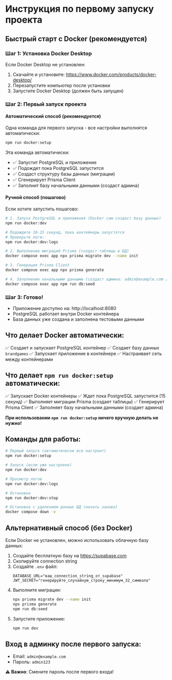 # Инструкция по первому запуску проекта

## Быстрый старт с Docker (рекомендуется)

### Шаг 1: Установка Docker Desktop

Если Docker Desktop не установлен:
1. Скачайте и установите: https://www.docker.com/products/docker-desktop/
2. Перезапустите компьютер после установки
3. Запустите Docker Desktop (должен быть запущен)

### Шаг 2: Первый запуск проекта

#### Автоматический способ (рекомендуется)

Одна команда для первого запуска - все настройки выполнятся автоматически:

```bash
npm run docker:setup
```

Эта команда автоматически:
- ✅ Запустит PostgreSQL и приложение
- ✅ Подождет пока PostgreSQL запустится
- ✅ Создаст структуру базы данных (миграции)
- ✅ Сгенерирует Prisma Client
- ✅ Заполнит базу начальными данными (создаст админа)

#### Ручной способ (пошагово)

Если хотите запустить пошагово:

```bash
# 1. Запуск PostgreSQL и приложения (Docker сам создаст базу данных)
npm run docker:dev

# Подождите 10-15 секунд, пока контейнеры запустятся
# Проверьте логи:
npm run docker:dev:logs

# 2. Выполнение миграций Prisma (создаст таблицы в БД)
docker compose exec app npx prisma migrate dev --name init

# 3. Генерация Prisma Client
docker compose exec app npx prisma generate

# 4. Заполнение начальными данными (создаст админа: admin@example.com / admin123)
docker compose exec app npm run db:seed
```

### Шаг 3: Готово!

- Приложение доступно на: http://localhost:8080
- PostgreSQL работает внутри Docker контейнера
- База данных уже создана и заполнена тестовыми данными

## Что делает Docker автоматически:

✅ Создает и запускает PostgreSQL контейнер
✅ Создает базу данных `brandgames`
✅ Запускает приложение в контейнере
✅ Настраивает сеть между контейнерами

## Что делает `npm run docker:setup` автоматически:

✅ Запускает Docker контейнеры
✅ Ждет пока PostgreSQL запустится (15 секунд)
✅ Выполняет миграции Prisma (создает таблицы)
✅ Генерирует Prisma Client
✅ Заполняет базу начальными данными (создает админа)

**При использовании `npm run docker:setup` ничего вручную делать не нужно!**

## Команды для работы:

```bash
# Первый запуск (автоматически все настроит)
npm run docker:setup

# Запуск (если уже настроено)
npm run docker:dev

# Просмотр логов
npm run docker:dev:logs

# Остановка
npm run docker:dev:stop

# Остановка с удалением данных БД (начать заново)
docker compose down -v
```

## Альтернативный способ (без Docker)

Если Docker не установлен, можно использовать облачную базу данных:

1. Создайте бесплатную базу на https://supabase.com
2. Скопируйте connection string
3. Создайте `.env` файл:
   ```env
   DATABASE_URL="ваш_connection_string_от_supabase"
   JWT_SECRET="генерируйте_случайную_строку_минимум_32_символа"
   ```
4. Выполните миграции:
   ```bash
   npx prisma migrate dev --name init
   npx prisma generate
   npm run db:seed
   ```
5. Запустите приложение:
   ```bash
   npm run dev
   ```

## Вход в админку после первого запуска:

- Email: `admin@example.com`
- Пароль: `admin123`

⚠️ **Важно**: Смените пароль после первого входа!

